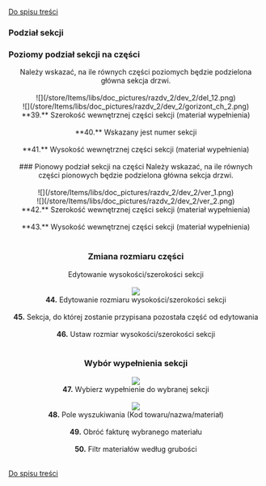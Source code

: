 [Do spisu treści](/service/doc/?cid=sliding-systems-new)
### Podział sekcji
### Poziomy podział sekcji na części <br>
<center>
Należy wskazać, na ile równych części poziomych będzie podzielona główna sekcja drzwi. <br><br>
![](/store/Items/libs/doc_pictures/razdv_2/dev_2/del_12.png) <br>
![](/store/Items/libs/doc_pictures/razdv_2/dev_2/gorizont_ch_2.png) <br>
**39.** Szerokość wewnętrznej części sekcji (materiał wypełnienia) <br><br>
**40.** Wskazany jest numer sekcji <br><br>
**41.** Wysokość wewnętrznej części sekcji (materiał wypełnienia) <br><br>
### Pionowy podział sekcji na części
Należy wskazać, na ile równych części pionowych będzie podzielona główna sekcja drzwi. <br><br>
![](/store/Items/libs/doc_pictures/razdv_2/dev_2/ver_1.png) <br>
![](/store/Items/libs/doc_pictures/razdv_2/dev_2/ver_2.png) <br>
**42.** Szerokość wewnętrznej części sekcji (materiał wypełnienia) <br><br>
**43.** Wysokość wewnętrznej części sekcji (materiał wypełnienia) <br><br>

### Zmiana rozmiaru części
Edytowanie wysokości/szerokości sekcji <br><br>
![](/store/Items/libs/doc_pictures/razdv_2/dev_2/razm.png) <br>
**44.** Edytowanie rozmiaru wysokości/szerokości sekcji <br><br>
**45.** Sekcja, do której zostanie przypisana pozostała część od edytowania <br><br>
**46.** Ustaw rozmiar wysokości/szerokości sekcji <br><br>

### Wybór wypełnienia sekcji
![](/store/Items/libs/doc_pictures/razdv_2/dev_2/napoln_1.png) <br>
**47.** Wybierz wypełnienie do wybranej sekcji <br><br>
![](/store/Items/libs/doc_pictures/razdv_2/dev_2/napoln_2.png) <br>
**48.** Pole wyszukiwania (Kod towaru/nazwa/materiał) <br><br>
**49.** Obróć fakturę wybranego materiału <br><br>
**50.** Filtr materiałów według grubości <br><br>

</center>

[Do spisu treści](/service/doc/?cid=sliding-systems-new)
